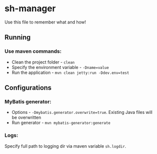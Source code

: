 sh-manager
==========

Use this file to remember what and how!

Running
-------

### Use maven commands:

* Clean the project folder - `clean`
* Specify the environment variable - `-Dname=value`
* Run the application - `mvn clean jetty:run -Ddev.env=test`

Configurations
--------------

### MyBatis generator:

* Options - `-Dmybatis.generator.overwrite=true`. Existing Java files will be overwritten
* Run generator - `mvn mybatis-generator:generate`

### Logs:

Specify full path to logging dir via maven variable `sh.logdir`.
